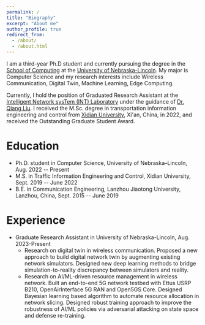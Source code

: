 ```yaml
---
permalink: /
title: "Biography"
excerpt: "About me"
author_profile: true
redirect_from: 
  - /about/
  - /about.html
---
```


I am a third-year Ph.D student and currently pursuing the degree in the [School of Computing](https://computing.unl.edu/) at the [University of Nebraska-Lincoln](https://www.unl.edu/). My major is Computer Science and my research interests include Wireless Communication, Digital Twin, Machine Learning, Edge Computing.

Currently, I hold the position of Graduated Research Assistant at the [Intelligent Network sysTem (INT) Laboratory](https://liuqiang12040913.github.io/project.html) under the guidance of [Dr. Qiang Liu](https://liuqiang12040913.github.io/index.html). I received the M.Sc. degree in transportation information engineering and control from [Xidian University](https://en.xidian.edu.cn/), Xi'an, China, in 2022, and received the Outstanding Graduate Student Award.


Education
======
* Ph.D. student in Computer Science, University of Nebraska–Lincoln, Aug. 2022 -- Present
* M.S. in Traffic Information Engineering and Control, Xidian University, Sept. 2019 -- June 2022
* B.E. in Communication Engineering, Lanzhou Jiaotong University, Lanzhou, China, Sept. 2015 -- June 2019

Experience
======
* Graduate Research Assistant in University of Nebraska-Lincoln, Aug. 2023-Present
  * Research on digital twin in wireless communication. Proposed a new approach to build digital network twin by augmenting existing network simulators. Designed new deep learning methods to bridge simulation-to-reality discrepancy between simulators and reality.
  * Research on AI/ML-driven resource management in wireless network. Built an end-to-end 5G network testbed with Ettus USRP B210, OpenAirInterface 5G RAN and Open5GS Core. Designed Bayesian learning based algorithm to automate resource allocation in network slicing. Designed robust training approach to improve the robustness of AI/ML policies via adversarial attacking on state space and defense re-training.


